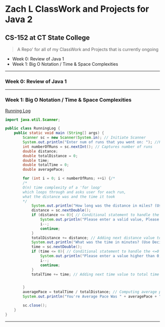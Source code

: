 # Zach L ClassWork and Projects for Java 2

## CS-152 at CT State College

> A Repo' for all of my ClassWork and  Projects that is currently ongoing
  - Week 0: Review of Java 1
  - Week 1: Big O Notation / Time & Space Complexities

***

### Week 0: Review of Java 1

***

### Week 1: Big O Notation / Time & Space Complexities

[Running Log](https://learn-us-east-1-prod-fleet01-beaker-xythos.content.blackboardcdn.com/5783dfb9d7a43/37905217?X-Blackboard-S3-Bucket=learn-xythos-edge-pr-otdt8jd8o9r1q7dp6ohjmnw5fghpnuse1b-s3alias&X-Blackboard-Expiration=1748649600000&X-Blackboard-Signature=389XVdn2Yh60mLZdrM6GaBxPjiFGqk4hkl5AsPaXtUk%3D&X-Blackboard-Client-Id=309004&X-Blackboard-S3-Region=us-east-1&response-cache-control=private%2C%20max-age%3D21600&response-content-disposition=inline%3B%20filename%2A%3DUTF-8%27%27Week2Project-Complexity%25281%2529.pdf&response-content-type=application%2Fpdf&X-Amz-Security-Token=IQoJb3JpZ2luX2VjEOL%2F%2F%2F%2F%2F%2F%2F%2F%2F%2FwEaCXVzLWVhc3QtMSJIMEYCIQDED670VlXjOBo3xWP01OJO9PzB7NiAV%2FexK6i6wS94NgIhAOnJoGy%2B3eLDfbePGCKre4dJ9hxudsSIMjaHAAPZFhKyKrwFCKv%2F%2F%2F%2F%2F%2F%2F%2F%2F%2FwEQABoMNTU2OTAzODYxMzYxIgxhiQOAdQu0i91%2Fs80qkAURUYe0c0FlcOQCZSMRUlOI9p42KK1UCZMA6f32F6sHlSBBfDdKkZQKV%2FXmNiX9a%2BCfyNGvfnmqaysLRp0RSCdyi%2FQjAI3H6gKQ6Co8ZjO2nMTpPTPFznME5Tc9PpkfQ4vYhXZz5iYHzFi2F4YPI66%2FgZnbU6v%2F8EOrmv9K5w2iKwijgWzidv1ZUd609zPxblB%2BWPEJ5ppdmHJhNTPNtduTXM%2B1K%2BUb11T75%2FR46VT%2FAreFSEdXONNTTnFIuooXKQn81F3k0xkAuTz96cmzA6oZH5CtaVdNYkIlz2EB9KJOj3PaS260Ss4HGkrwG6ddIbvOq5KXGUKan2154L9W30YfkqaFvDgHkBu8SKBO%2BaujM34uIKjFQIl7UnUjl%2FoH%2FkQ6UcUUqE1OYAV2JQ71pfDUQLJBV6ACjO1X0O1TMMe2lwcjHqYMqlWwVXn0LZTF7zkogaAUdFkhgroFSMeEfpKNVxagbWSTXKYqbRtDfOXuZUB%2B3i%2FjYFV62qPWl8wkGOQHtve1T5n0amnYX1b%2FQaQkhyuWKzDlL1llRfU2TMpuB2NTwyBjSLYrjkzGH5Yn1H9cGVetB9QRr5y0GPqU410NY9cWV1HbA37%2BoT9yQL6KYKQUNlcGhDDFViFBy%2BKDvsoU4WjV3wZJ6bRMp6CIwhp7cNXEzyu9ygWu7W4%2FHkSHUz4sxE%2Fu3SGp9JwfDl2sknuW1qFjYUF91S8iAvw48NqpO5PMqOUNgAiXYjCHNJMF4tvLC7fo1V8ylcxS3yXIE%2FQsHH5PE1myhp8nnqb4dis%2FGpc93Id89Wj4HAjigfHXF1WaCkZG6RuIehmuKTHJDeAo4FO1mApPgOHD9Hseqw2IRJift1j%2BHfxUNi76HoHepzDF5efBBjqwAYCAQULG60wmAsvk9AcKjzrp5Ub%2BF%2FO0%2BRpkvoEdZ7OM1JOg01AkZgmCzJR3YKF03CdybYnmfoW48o6Z8ewn7GWT4ry5KwLY8R2Pp5d5aqcwrDNH3HHGNQTrP4QiKV6kd6cjQvfAmI0qU%2BMYdLX1vwT91iJ1ZuqMWa%2BC1eQXzmTteGwUN0QT9EinveN%2BksCfl5CxbATQZ2w6yb4FzZ1NnrPyBy5DAP8gVh%2FFGiNqgVpw&X-Amz-Algorithm=AWS4-HMAC-SHA256&X-Amz-Date=20250530T180000Z&X-Amz-SignedHeaders=host&X-Amz-Expires=21600&X-Amz-Credential=ASIAYDKQORRY5IZLOC5A%2F20250530%2Fus-east-1%2Fs3%2Faws4_request&X-Amz-Signature=1d22562ddbcf5463ec65ded593b3cdea1fecbf2557efcee3c6bdcc1f6c5dc42d)
```java
import java.util.Scanner;

public class RunningLog {
    public static void main (String[] args) {
        Scanner sc = new Scanner(System.in); // Initiate Scanner
        System.out.println("Enter num of runs that you went on: "); //Prompts user to enter runs
        int numberOfRuns = sc.nextInt(); // Captures number of runs
        double distance;
        double totalDistance = 0;
        double time;
        double totalTime = 0;
        double averagePace;

        for (int i = 0; i < numberOfRuns; ++i) {/*
        /*
        O(n) time complexity of a 'for loop'
        which loops through and asks user for each run,
        what the distance was and the time it took
        */
            System.out.println("How long was the distance in miles? (Use Decimal Format): ");
            distance = sc.nextDouble();
            if (distance <= 0){ // Conditional statement to handle the <=0 case
                System.out.println("Please enter a valid value, Please try again");
                i--;
                continue;
            }
            totalDistance += distance; // Adding next distance value to total distance
            System.out.println("What was the time in minutes? (Use Decimal Format): ");
            time = sc.nextDouble();
            if (time <= 0){ // Conditional statement to handle the <=0 case
                System.out.println("Please enter a value higher than 0, Please try again");
                i--;
                continue;
            }
            totalTime += time; // Adding next time value to total time


        }
        averagePace = totalTime / totalDistance; // Computing average pace
        System.out.println("You're Average Pace Was " + averagePace + " Minutes"); // Did not format to 2 decimal places for better accuracy

        sc.close();
    }
}
```
***
